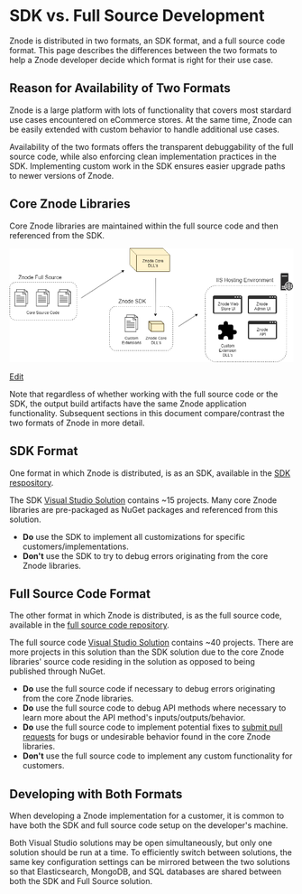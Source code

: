 # SDK vs. Full Source Development

Znode is distributed in two formats, an SDK format, and a full source code format. This page describes the differences between the two formats to help a Znode developer decide which format is right for their use case.

## Reason for Availability of Two Formats

Znode is a large platform with lots of functionality that covers most stardard use cases encountered on eCommerce stores. At the same time, Znode can be easily extended with custom behavior to handle additional use cases.

Availability of the two formats offers the transparent debuggability of the full source code, while also enforcing clean implementation practices in the SDK. Implementing custom work in the SDK ensures easier upgrade paths to newer versions of Znode.

## Core Znode Libraries

Core Znode libraries are maintained within the full source code and then referenced from the SDK.

![Diagram](_assets/sdk-overview.png)

<a href="http://jgraph.github.io/drawio-github/edit-diagram.html?user=bsmith1310@gmail.com&org=amlacommerce&repo=znode-docs-test&path=docs/sdk-vs-full-source/_assets/sdk-overview.png" target="_blank">Edit</a>

Note that regardless of whether working with the full source code or the SDK, the output build artifacts have the same Znode application functionality. Subsequent sections in this document compare/contrast the two formats of Znode in more detail.

## SDK Format

One format in which Znode is distributed, is as an SDK, available in the [SDK respository](https://github.com/amlacommerce/znode).

The SDK [Visual Studio Solution](https://github.com/amlacommerce/znode/blob/master/ZnodeMultifront/Projects/Znode.Multifront.sln) contains ~15 projects. Many core Znode libraries are pre-packaged as NuGet packages and referenced from this solution.

* **Do** use the SDK to implement all customizations for specific customers/implementations.
* **Don't** use the SDK to try to debug errors originating from the core Znode libraries.

## Full Source Code Format

The other format in which Znode is distributed, is as the full source code, available in the [full source code repository](https://github.com/amlacommerce/znode-source).

The full source code [Visual Studio Solution](https://github.com/amlacommerce/znode-source/blob/master/Projects/Znode.Multifront.sln) contains ~40 projects. There are more projects in this solution than the SDK solution due to the core Znode libraries' source code residing in the solution as opposed to being published through NuGet.

* **Do** use the full source code if necessary to debug errors originating from the core Znode libraries.
* **Do** use the full source code to debug API methods where necessary to learn more about the API method's inputs/outputs/behavior.
* **Do** use the full source code to implement potential fixes to [submit pull requests](/docs/submitting-pull-requests/README.md) for bugs or undesirable behavior found in the core Znode libraries.
* **Don't** use the full source code to implement any custom functionality for customers.

## Developing with Both Formats

When developing a Znode implementation for a customer, it is common to have both the SDK and full source code setup on the developer's machine.

Both Visual Studio solutions may be open simultaneously, but only one solution should be run at a time. To efficiently switch between solutions, the same key configuration settings can be mirrored between the two solutions so that Elasticsearch, MongoDB, and SQL databases are shared between both the SDK and Full Source solution.
